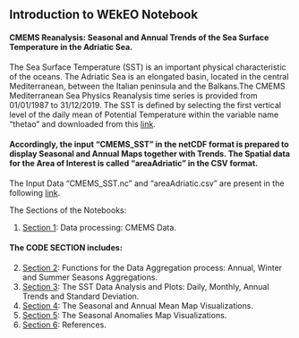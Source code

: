 ## Introduction to WEkEO Notebook


#### CMEMS Reanalysis: Seasonal and Annual Trends of the Sea Surface Temperature in the Adriatic Sea.
The Sea Surface Temperature (SST) is an important physical characteristic of the oceans. The Adriatic Sea is an elongated basin, located in the central Mediterranean, between the Italian peninsula and the Balkans.The CMEMS Mediterranean Sea Physics Reanalysis time series is provided from 01/01/1987 to 31/12/2019. The SST is defined by selecting the first vertical level of the daily mean of Potential Temperature within the variable name “thetao” and downloaded from this [link](https://resources.marine.copernicus.eu/product-download/MEDSEA_MULTIYEAR_PHY_006_004).  

#### Accordingly, the input “CMEMS_SST” in the netCDF format is prepared to display Seasonal and Annual Maps together with Trends. The Spatial data for the Area of Interest is called “areaAdriatic” in the CSV format. 
The Input Data “CMEMS_SST.nc” and “areaAdriatic.csv” are present in the following [link](https://drive.google.com/drive/u/0/folders/1jCg1lN5q-yUqYnkwBi7DybhzDQ6-J34p).


The Sections of the Notebooks:
 1. [Section 1](#section1): Data processing: CMEMS Data.
 
#### The CODE SECTION includes:


 2. [Section 2](#section2): Functions for the Data Aggregation process: Annual, Winter and Summer Seasons Aggregations.
 3. [Section 3](#section3): The SST Data Analysis and Plots: Daily, Monthly, Annual Trends and Standard Deviation.
 4. [Section 4](#section4): The Seasonal and Annual Mean Map Visualizations.
 5. [Section 5](#section5): The Seasonal Anomalies Map Visualizations.
 6. [Section 6](#section6): References.


